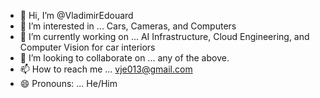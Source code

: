 - 👋 Hi, I’m @VladimirEdouard
- 👀 I’m interested in ... Cars, Cameras, and Computers
- 🌱 I’m currently working on ... AI Infrastructure, Cloud Engineering, and Computer Vision for car interiors
- 💞️ I’m looking to collaborate on ... any of the above.
- 📫 How to reach me ... vje013@gmail.com
- 😄 Pronouns: ... He/Him

<!---
VladimirEdouard/VladimirEdouard is a ✨ special ✨ repository because its `README.md` (this file) appears on your GitHub profile.
You can click the Preview link to take a look at your changes.
--->
